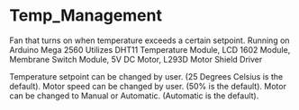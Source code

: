 # Temp_Management
Fan that turns on when temperature exceeds a certain setpoint.
Running on Arduino Mega 2560
Utilizes DHT11 Temperature Module, LCD 1602 Module, Membrane Switch Module, 5V DC Motor, L293D Motor Shield Driver

Temperature setpoint can be changed by user. (25 Degrees Celsius is the default).
Motor speed can be changed by user. (50% is the default).
Motor can be changed to Manual or Automatic. (Automatic is the default).
